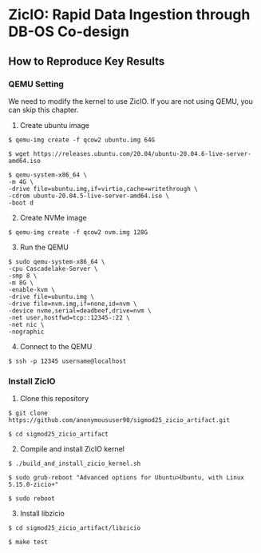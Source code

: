 # ZicIO: Rapid Data Ingestion through DB-OS Co-design

## How to Reproduce Key Results

### QEMU Setting

We need to modify the kernel to use ZicIO. If you are not using QEMU, you can skip this chapter.

1. Create ubuntu image
```
$ qemu-img create -f qcow2 ubuntu.img 64G

$ wget https://releases.ubuntu.com/20.04/ubuntu-20.04.6-live-server-amd64.iso

$ qemu-system-x86_64 \
-m 4G \
-drive file=ubuntu.img,if=virtio,cache=writethrough \
-cdrom ubuntu-20.04.5-live-server-amd64.iso \
-boot d
```

2. Create NVMe image
```
$ qemu-img create -f qcow2 nvm.img 128G
```

3. Run the QEMU
```
$ sudo qemu-system-x86_64 \
-cpu Cascadelake-Server \
-smp 8 \
-m 8G \
-enable-kvm \
-drive file=ubuntu.img \
-drive file=nvm.img,if=none,id=nvm \
-device nvme,serial=deadbeef,drive=nvm \
-net user,hostfwd=tcp::12345-:22 \
-net nic \
-nographic
```

4. Connect to the QEMU
```
$ ssh -p 12345 username@localhost
```

### Install ZicIO

1. Clone this repository
```
$ git clone https://github.com/anonymoususer90/sigmod25_zicio_artifact.git

$ cd sigmod25_zicio_artifact
```

2. Compile and install ZicIO kernel
```
$ ./build_and_install_zicio_kernel.sh

$ sudo grub-reboot "Advanced options for Ubuntu>Ubuntu, with Linux 5.15.0-zicio+"

$ sudo reboot
```

3. Install libzicio
```
$ cd sigmod25_zicio_artifact/libzicio

$ make test
```
